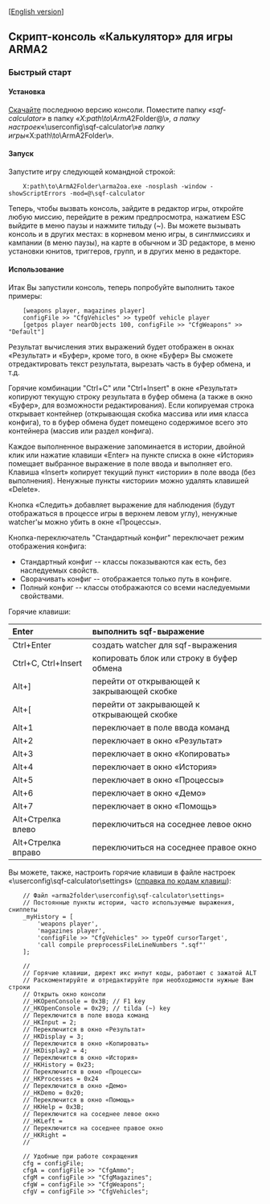 [[English version](http://code.google.com/p/arma2-sqf-calculator/wiki/QuicklyStart)]

## Скрипт-консоль «Калькулятор» для игры ARMA2 ##
### Быстрый старт ###
#### Установка ####
[Скачайте](http://code.google.com/p/arma2-sqf-calculator/downloads/list) последнюю версию консоли.
Поместите папку _«sqf-calculator»_ в папку _«X:path\to\ArmA_<s></s>2Folder\@\»_, а папку настроек_«\userconfig\sqf-calculator\»_в папку игры_«X:path\to\ArmA<s></s>2Folder\»_._

#### Запуск ####
Запустите игру следующей командной строкой:
```
    X:path\to\ArmA2Folder\arma2oa.exe -nosplash -window -showScriptErrors -mod=@\sqf-calculator
```
Теперь, чтобы вызвать консоль, зайдите в редактор игры, откройте любую миссию, перейдите в режим предпросмотра, нажатием ESC выйдите в меню паузы и нажмите тильду (~). Вы можете вызывать консоль и в других  местах: в корневом меню игры, в синглмиссиях и кампании (в меню паузы), на карте в обычном и 3D редакторе, в меню установки юнитов, триггеров, групп, и в других меню в редакторе.

#### Использование ####

Итак Вы запустили консоль, теперь попробуйте выполнить такое примеры:
```
    [weapons player, magazines player]
    configFile >> "CfgVehicles" >> typeOf vehicle player
    [getpos player nearObjects 100, configFile >> "CfgWeapons" >> "Default"]
```

Результат вычисления этих выражений будет отображен в окнах «Результат» и «Буфер», кроме того, в окне «Буфер» Вы сможете отредактировать текст результата, вырезать часть в буфер обмена, и т.д.


Горячие комбинации "Ctrl+C" или "Ctrl+Insert" в окне «Результат» копируют текущую строку результата в буфер обмена (а также в окно «Буфер», для возможности редактирования). Если копируемая строка открывает контейнер (открывающая скобка массива или имя класса конфига),
то в буфер обмена будет помещено содержимое всего это контейнера (массив или раздел конфига).


Каждое выполненное выражение запоминается в истории, двойной клик или нажатие клавиши «Enter» на пункте списка в окне «История» помещает
выбранное выражение в поле ввода и выполняет его. Клавиша «Insert» копирует текущий пункт «истории» в поле ввода (без выполнения).
Ненужные пункты «истории» можно удалять клавишей «Delete».


Кнопка «Следить» добавляет выражение для наблюдения (будут отображаться в процессе игры в верхнем левом углу),
ненужные watcher'ы можно убить в окне «Процессы».


Кнопка-переключатель "Стандартный конфиг" переключает режим отображения конфига:
  * Стандартный конфиг -- классы показываются как есть, без наследуемых свойств.
  * Сворачивать конфиг -- отображается только путь в конфиге.
  * Полный конфиг -- классы отображаются со всеми наследуемыми свойствами.


Горячие клавиши:

|Enter|выполнить sqf-выражение|
|:----|:----------------------------------------|
|Ctrl+Enter|создать watcher для sqf-выражения|
|Ctrl+C, Ctrl+Insert|копировать блок или строку в буфер обмена|
|Alt+]|перейти от открывающей к закрывающей скобке|
|Alt+[|перейти от закрывающей к открывающей скобке|
|Alt+1|переключает в поле ввода команд|
|Alt+2|переключает в окно «Результат»|
|Alt+3|переключает в окно «Копировать»|
|Alt+4|переключает в окно «История»|
|Alt+5|переключает в окно «Процессы»|
|Alt+6|переключает в окно «Демо»|
|Alt+7|переключает в окно «Помощь»|
|Alt+Стрелка влево|переключиться на соседнее левое окно|
|Alt+Стрелка вправо|переключиться на соседнее правое окно|


Вы можете, также, настроить горячие клавиши в файле настроек «\userconfig\sqf-calculator\settings» ([справка по кодам клавиш](http://ru.armacomref.wikia.com/wiki/DIK_KeyCodes)):

```
    // Файл «arma2folder\userconfig\sqf-calculator\settings»
    // Постоянные пункты истории, часто используемые выражения, сниппеты
    _myHistory = [
        'weapons player',
        'magazines player',
        'configFile >> "CfgVehicles" >> typeOf cursorTarget',
        'call compile preprocessFileLineNumbers ".sqf"'
    ];

    //
    // Горячие клавиши, директ икс инпут коды, работают с зажатой ALT
    // Раскоментируйте и отредактируйте при необходимости нужные Вам строки
    // Открыть окно консоли
    //_HKOpenConsole = 0x3B; // F1 key
    //_HKOpenConsole = 0x29; // tilda (~) key 
    // Переключится в поле ввода команд
    //_HKInput = 2;
    // Переключится в окно «Результат»
    //_HKDisplay = 3;
    // Переключится в окно «Копировать»
    //_HKDisplay2 = 4;
    // Переключится в окно «История»
    //_HKHistory = 0x23;
    // Переключится в окно «Процессы»
    //_HKProcesses = 0x24
    // Переключится в окно «Демо»
    //_HKDemo = 0x20;
    // Переключится в окно «Помощь»
    //_HKHelp = 0x3B;
    // Переключится на соседнее левое окно
    //_HKLeft =
    // Переключится на соседнее правое окно
    //_HKRight =
    //

    // Удобные при работе сокращения
    cfg = configFile;
    cfgA = configFile >> "CfgAmmo";
    cfgM = configFile >> "CfgMagazines";
    cfgW = configFile >> "CfgWeapons";
    cfgV = configFile >> "CfgVehicles";
```